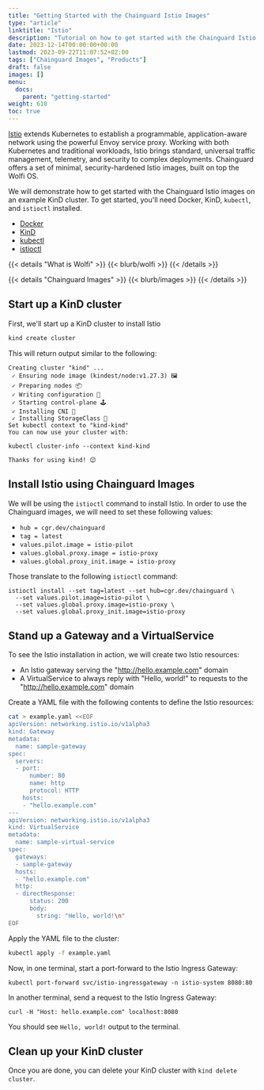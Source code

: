 ```yaml
---
title: "Getting Started with the Chainguard Istio Images"
type: "article"
linktitle: "Istio"
description: "Tutorial on how to get started with the Chainguard Istio Images"
date: 2023-12-14T00:00:00+00:00
lastmod: 2023-09-22T11:07:52+02:00
tags: ["Chainguard Images", "Products"]
draft: false
images: []
menu:
  docs:
    parent: "getting-started"
weight: 610
toc: true
---
```


[Istio](https://istio.io) extends Kubernetes to establish a programmable,
application-aware network using the powerful Envoy service proxy. Working with
both Kubernetes and traditional workloads, Istio brings standard, universal
traffic management, telemetry, and security to complex deployments. Chainguard
offers a set of minimal, security-hardened Istio images, built on top the Wolfi
OS.

We will demonstrate how to get started with the Chainguard Istio images on an
example KinD cluster. To get started, you'll need Docker, KinD, `kubectl`, and `istioctl`
installed.

* [Docker](https://docs.docker.com/get-docker/)
* [KinD](https://kind.sigs.k8s.io/docs/user/quick-start/)
* [kubectl](https://kubernetes.io/docs/tasks/tools/install-kubectl/)
* [istioctl](https://istio.io/latest/docs/setup/getting-started/#download)


{{< details "What is Wolfi" >}}
{{< blurb/wolfi >}}
{{< /details >}}

{{< details "Chainguard Images" >}}
{{< blurb/images >}}
{{< /details >}}

## Start up a KinD cluster

First, we'll start up a KinD cluster to install Istio
```sh
kind create cluster
```

This will return output similar to the following:
```
Creating cluster "kind" ...
 ✓ Ensuring node image (kindest/node:v1.27.3) 🖼 
 ✓ Preparing nodes 📦  
 ✓ Writing configuration 📜 
 ✓ Starting control-plane 🕹️ 
 ✓ Installing CNI 🔌 
 ✓ Installing StorageClass 💾 
Set kubectl context to "kind-kind"
You can now use your cluster with:

kubectl cluster-info --context kind-kind

Thanks for using kind! 😊
```

## Install Istio using Chainguard Images

We will be using the `istioctl` command to install Istio. In order to use the
Chainguard images, we will need to set these following values:
- `hub = cgr.dev/chainguard`
- `tag = latest`
- `values.pilot.image = istio-pilot`
- `values.global.proxy.image = istio-proxy`
- `values.global.proxy_init.image = istio-proxy`

Those translate to the following `istioctl` command:
```
istioctl install --set tag=latest --set hub=cgr.dev/chainguard \
  --set values.pilot.image=istio-pilot \
  --set values.global.proxy.image=istio-proxy \
  --set values.global.proxy_init.image=istio-proxy
```

## Stand up a Gateway and a VirtualService 

To see the Istio installation in action, we will create two Istio resources:
* An Istio gateway serving the "http://hello.example.com" domain
* A VirtualService to always reply with "Hello, world!" to requests to the
  "http://hello.example.com" domain 

Create a YAML file with the following contents to define the Istio resources: 
```sh
cat > example.yaml <<EOF
apiVersion: networking.istio.io/v1alpha3
kind: Gateway
metadata:
  name: sample-gateway
spec:
  servers:
  - port:
      number: 80
      name: http
      protocol: HTTP
    hosts:
    - "hello.example.com"
---
apiVersion: networking.istio.io/v1alpha3
kind: VirtualService
metadata:
  name: sample-virtual-service
spec:
  gateways:
  - sample-gateway
  hosts:
  - "hello.example.com"
  http:
  - directResponse:
      status: 200
      body:
        string: "Hello, world!\n"
EOF
```

Apply the YAML file to the cluster:
```sh
kubectl apply -f example.yaml
```

Now, in one terminal, start a port-forward to the Istio Ingress Gateway:
```
kubectl port-forward svc/istio-ingressgateway -n istio-system 8080:80
```

In another terminal, send a request to the Istio Ingress Gateway:
```
curl -H "Host: hello.example.com" localhost:8080
```
You should see `Hello, world!` output to the terminal.

## Clean up your KinD cluster 

Once you are done, you can delete your KinD cluster with `kind delete cluster`.
